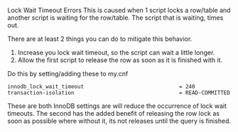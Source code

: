 Lock Wait Timeout Errors
This is caused when 1 script locks a row/table and another script is waiting for the row/table. The script that is waiting, times out.

There are at least 2 things you can do to mitigate this behavior.
1. Increase you lock wait timeout, so the script can wait a little longer.
2. Allow the first script to release the row as soon as it is finished with it.

Do this by setting/adding these to my.cnf
```
innodb_lock_wait_timeout                              = 240
transaction-isolation                                 = READ-COMMITTED
```

These are both InnoDB settings are will reduce the occurrence of lock wait timeouts. The second has the added benefit of releasing the row lock as soon as possible where without it, its not releases until the query is finished.